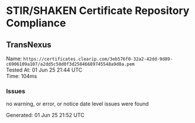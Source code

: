 # STIR/SHAKEN Certificate Repository Compliance

## TransNexus

Name: `https://certificates.clearip.com/3eb576f0-32a2-42dd-9d89-c6906109a107/a2dd5c58d0f3d25846689745548a9d8a.pem`\
Tested At: 01 Jun 25 21:44 UTC\
Time: 104ms

### Issues

no warning, or error, or notice date level issues were found

Generated: 01 Jun 25 21:52 UTC